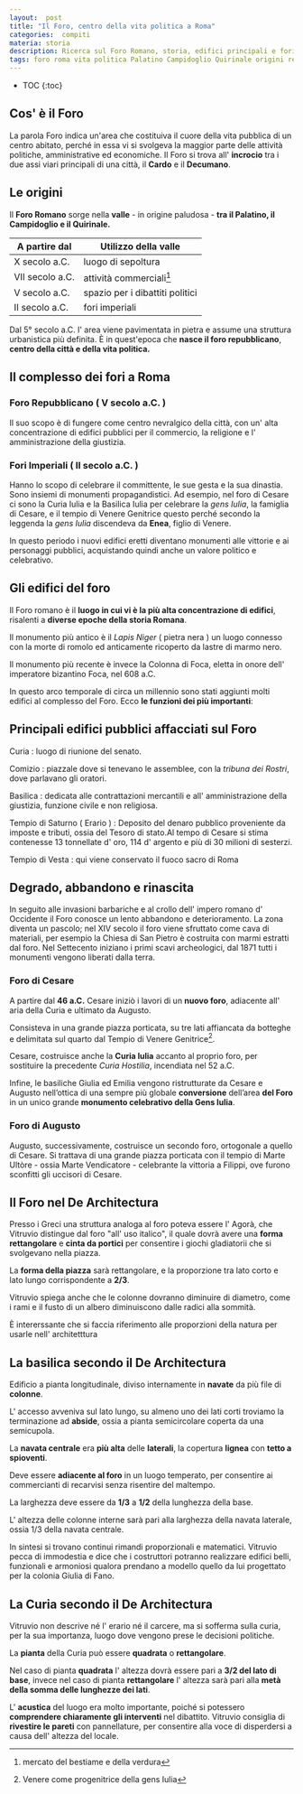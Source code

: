 ```yaml
---
layout:  post
title: "Il Foro, centro della vita politica a Roma"
categories:  compiti
materia: storia
description: Ricerca sul Foro Romano, storia, edifici principali e fori Imperiali.
tags: foro roma vita politica Palatino Campidoglio Quirinale origini repubblicano imperiali Cesare Iulia gens Augusto Curia Comizio Tempio Basilica Storia Arte Piazza Vitruvio Proporzioni
---
```


* TOC
{:toc}
## Cos' è il Foro

La parola Foro indica un'area che costituiva il cuore della vita pubblica di un centro abitato, perché in essa vi si svolgeva la maggior parte delle attività politiche, amministrative ed economiche. Il Foro si trova all' **incrocio** tra i due assi viari principali di una città, il **Cardo** e il **Decumano**.

## Le origini

Il **Foro Romano** sorge nella **valle** - in origine paludosa -  **tra il Palatino, il Campidoglio e il Quirinale.**


|A partire dal|Utilizzo della valle|
|---|---|
X secolo a.C.|luogo di sepoltura
VII secolo a.C.| attività commerciali[^1]
V secolo a.C. |spazio per i dibattiti politici
II secolo a.C. | fori imperiali

Dal 5° secolo a.C. l' area viene pavimentata in pietra e assume una struttura urbanistica più definita. È in quest'epoca che **nasce il foro repubblicano**, **centro della città e della vita politica.**

## Il complesso dei fori a Roma

### Foro Repubblicano ( V secolo a.C. )

Il suo scopo è di fungere come centro nevralgico della città, con un' alta concentrazione di edifici pubblici per il commercio, la religione e l' amministrazione della giustizia.

### Fori Imperiali ( II secolo a.C. )

Hanno lo scopo di celebrare il committente, le sue gesta e la sua dinastia. Sono insiemi di monumenti propagandistici. Ad esempio, nel foro di Cesare ci sono la Curia Iulia e la Basilica Iulia per celebrare la _gens Iulia_, la famiglia di Cesare, e il tempio di Venere Genitrice questo perché secondo la leggenda la _gens Iulia_ discendeva da **Enea**, figlio di Venere.

In questo periodo i nuovi edifici eretti diventano monumenti alle vittorie e ai personaggi pubblici, acquistando quindi anche un valore politico e
celebrativo.

## Gli edifici del foro

Il Foro romano è il **luogo in cui vi è la più alta concentrazione di edifici**, risalenti a **diverse epoche della storia Romana**.


Il monumento più antico è il _Lapis Niger_ ( pietra nera ) un luogo connesso con la morte di romolo ed anticamente ricoperto da lastre di marmo nero.

Il monumento più recente è invece la Colonna di Foca, eletta in onore dell' imperatore bizantino Foca, nel 608 a.C.

In questo arco temporale di circa un millennio sono stati aggiunti molti edifici al complesso del Foro. Ecco **le funzioni dei più importanti**:

## Principali edifici pubblici affacciati sul Foro

Curia
: luogo di riunione del senato.

Comizio
: piazzale dove si tenevano le assemblee, con la _tribuna dei Rostri_, dove parlavano gli oratori.

Basilica
: dedicata alle contrattazioni mercantili e all' amministrazione della giustizia, funzione civile e non religiosa.

Tempio di Saturno ( Erario )
: Deposito del denaro pubblico proveniente da imposte e tributi, ossia del Tesoro di stato.Al tempo di Cesare si stima contenesse 13 tonnellate d' oro, 114 d' argento e più di 30 milioni di sesterzi.

Tempio di Vesta
: qui viene conservato il fuoco sacro di Roma

## Degrado, abbandono e rinascita

In seguito alle invasioni barbariche e al crollo dell' impero romano d' Occidente il Foro conosce un lento abbandono e deterioramento. La zona diventa un pascolo; nel XIV secolo il foro viene sfruttato come cava di materiali, per esempio la Chiesa di San Pietro è costruita con marmi estratti dal foro. Nel Settecento iniziano i primi scavi archeologici, dal 1871 tutti i monumenti vengono liberati dalla terra.

### Foro di Cesare

A partire dal **46 a.C.** Cesare iniziò i lavori di un **nuovo foro**, adiacente all' aria della Curia e ultimato da Augusto.

Consisteva in una grande piazza porticata, su tre lati affiancata da botteghe e delimitata sul quarto dal Tempio di Venere Genitrice[^2].

Cesare, costruisce anche la **Curia Iulia** accanto al proprio foro, per sostituire la precedente _Curia Hostilia_, incendiata nel 52 a.C.

Infine, le basiliche Giulia ed Emilia vengono ristrutturate da Cesare e Augusto nell’ottica di una sempre più globale **conversione** dell’area **del Foro** in un unico grande **monumento celebrativo della Gens Iulia**.

### Foro di Augusto

Augusto, successivamente, costruisce un secondo foro, ortogonale a quello di Cesare. Si trattava di una grande piazza porticata con il tempio di Marte Ultòre - ossia Marte Vendicatore - celebrante la vittoria a Filippi, ove furono sconfitti gli uccisori di Cesare.

## Il Foro nel De Architectura

Presso i Greci una struttura analoga al foro poteva essere l' Agorà, che Vitruvio distingue dal foro "all' uso italico", il quale dovrà avere una **forma rettangolare** e **cinta da portici** per consentire i giochi gladiatorii che si svolgevano nella piazza.

La **forma della piazza** sarà rettangolare, e la proporzione tra lato corto e lato lungo corrispondente a **2/3**.

Vitruvio spiega anche che le colonne dovranno diminuire di diametro, come i rami e il fusto di un albero diminuiscono dalle radici alla sommità.

È intererssante che si faccia riferimento alle proporzioni della natura per usarle nell' architetttura

## La basilica secondo il De Architectura

Edificio a pianta longitudinale, diviso internamente in **navate** da più file di **colonne**.

L' accesso avveniva sul lato lungo, su almeno uno dei lati corti troviamo la terminazione ad **abside**, ossia a pianta semicircolare coperta da una semicupola.

La **navata centrale** era **più alta** delle **laterali**, la copertura **lignea** con **tetto a spioventi**.

Deve essere **adiacente al foro** in un luogo temperato, per consentire ai commercianti di recarvisi senza risentire del maltempo.

La larghezza deve essere da **1/3** a **1/2** della lunghezza della base.

L' altezza delle colonne interne sarà pari alla larghezza della navata laterale, ossia 1/3 della navata centrale.


In sintesi si trovano continui rimandi proporzionali e matematici. Vitruvio pecca di immodestia e dice che i costruttori potranno realizzare edifici belli, funzionali e armoniosi qualora prendano a modello quello da lui progettato per la colonia Giulia di Fano.

## La Curia secondo il De Architectura

Vitruvio non descrive né l' erario né il carcere, ma si sofferma sulla curia, per la sua importanza, luogo dove vengono prese le decisioni politiche.

La **pianta** della Curia può essere **quadrata** o **rettangolare**.

Nel caso di pianta **quadrata** l' altezza dovrà essere pari a **3/2 del lato di base**, invece nel caso di pianta **rettangolare** l' altezza sarà pari alla **metà della somma delle lunghezze dei lati**.

L' **acustica** del luogo era molto importante, poiché si potessero **comprendere chiaramente gli interventi** nel dibattito.  Vitruvio consiglia di **rivestire le pareti** con pannellature, per consentire alla voce di disperdersi a causa dell' altezza del locale.






[^1]: mercato del bestiame e della verdura
[^2]: Venere come progenitrice della gens Iulia
